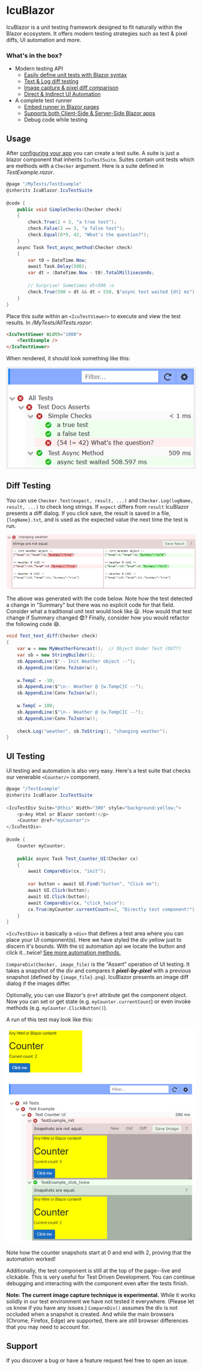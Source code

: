 
# IcuBlazor

IcuBlazor is a unit testing framework designed to fit naturally within the Blazor ecosystem. It offers modern testing strategies such as text & pixel diffs, UI automation and more.

### What's in the box?
- Modern testing API
	- [Easily define unit tests with Blazor syntax](#usage)
    - [Text & Log diff testing](#diff-testing)
    - [Image capture & pixel diff comparison](#ui-testing)
    - [Direct & Indirect UI Automation](#ui-testing) 
- A complete test runner
    - [Embed runner in Blazor pages](#usage)
    - [Supports both Client-Side & Server-Side Blazor apps](docs/config.md)
    - Debug code while testing
    <!-- - zzz Command Line support? -->

## Usage
After [configuring your app](docs/config.md) you can create a test suite.  A suite is just a blazor component that inherits `IcuTestSuite`.  Suites contain unit tests which are methods with a `Checker` argument.  Here is a suite defined in *TestExample.razor*.
 
```cs {highlight="2,5,11"}
@page "/MyTests/TestExample"
@inherits IcuBlazor.IcuTestSuite
							
@code {
    public void SimpleChecks(Checker check)
    {
        check.True(2 < 3, "a true test");
        check.False(2 == 3, "a false test");
        check.Equal(6*9, 42, "What's the question?");
    }
    async Task Test_async_method(Checker check)
    {
        var t0 = DateTime.Now;
        await Task.Delay(500);
        var dt = (DateTime.Now - t0).TotalMilliseconds;

        // Surprise! Sometimes dt<500 :o
        check.True(500 < dt && dt < 550, $"async test waited {dt} ms");
    }
}
```

Place this suite within an `<IcuTestViewer>` to execute and view the test results. In */MyTests/AllTests.razor*:
```html
<IcuTestViewer Width="1000">
    <TestExample />
</IcuTestViewer>
``` 

When rendered, it should look something like this:

![](docs/view_simple.png)

## Diff Testing 

You can use `Checker.Text(expect, result, ...)` and `Checker.Log(logName, result, ...)` to check long strings. If `expect` differs from `result` IcuBlazor presents a diff dialog.  If you click save, the result is saved in a file, `{logName}.txt`, and is used as the expected value the next time the test is run.

![](docs/log_test.png)

The above was generated with the code below.  Note how the test detected a change in "Summary" but there was no explicit code for that field.  Consider what a traditional unit test would look like :frowning:.  How would that test change if Summary changed :fearful:?  Finally, consider how you would refactor the following code :smile:.

<!-- To a great extent **we have decoupled the test from the app!**  Traditional unit tests would require you to change your test code if you changed the app behavor.  With `Check.Log()` all you have to do is click `Save Result`. 

So changing your app code doesn't require changing your test code.
-->


```cs {highlight="3,6,16"}
void Test_text_diff(Checker check)
{
    var w = new MyWeatherForecast();  // Object Under Test (OUT?)
    var sb = new StringBuilder();
    sb.AppendLine($"-- Init Weather object --");
    sb.AppendLine(Conv.ToJson(w));

    w.TempC = -10;
    sb.AppendLine($"\n-- Weather @ {w.TempC}C --");
    sb.AppendLine(Conv.ToJson(w));

    w.TempC = 100;
    sb.AppendLine($"\n-- Weather @ {w.TempC}C --");
    sb.AppendLine(Conv.ToJson(w));

    check.Log("weather", sb.ToString(), "changing weather");
}
```

## UI Testing 

UI testing and automation is also very easy. Here's a test suite that checks our venerable `<Counter/>` component.

```cs {highlight="4-7,14-20"}
@page "/TestExample"
@inherits IcuBlazor.IcuTestSuite

<IcuTestDiv Suite="@this" Width="300" style="background:yellow;">
    <p>Any Html or Blazor content!</p>
    <Counter @ref="myCounter"/> 
</IcuTestDiv>

@code {
    Counter myCounter;

    public async Task Test_Counter_UI(Checker cx)
    {
        await CompareDiv(cx, "init");

        var button = await UI.Find("button", "Click me");
        await UI.Click(button);
        await UI.Click(button);
        await CompareDiv(cx, "click_twice");
        cx.True(myCounter.currentCount==2, "Directly test component!");
    }
}
```

`<IcuTestDiv>` is basically a `<div>` that defines a test area where you can place your UI component(s).  Here we have styled the div yellow just to discern it's bounds. With the `UI` automation api we locate the button and click it...twice!  [See more automation methods.](docs/api.md)

`CompareDiv(Checker, image_file)` is the "Assert" operation of UI testing.  It takes a snapshot of the div and compares it **_pixel-by-pixel_** with a previous snapshot (defined by `{image_file}.png`).  IcuBlazor presents an image diff dialog if the images differ.

Optionally, you can use Blazor's `@ref` attribute get the component object. Now you can set or get state (e.g. `myCounter.currentCount`) or even invoke methods (e.g. `myCounter.ClickButton()`).

A run of this test may look like this:

![](docs/ui_tests.png)

Note how the counter snapshots start at 0 and end with 2, proving that the automation worked!  

Additionally, the test component is still at the top of the page--live and clickable. This is very useful for Test Driven Development. You can continue debugging and interacting with the component even after the tests finish.

**Note:  The current image capture technique is experimental.**  While it works solidly in our test environment we have not tested it everywhere.  (Please let us know if you have any issues.)  `CompareDiv()` assumes the div is not occluded when a snapshot is created. And while the main browsers (Chrome, Firefox, Edge) are supported, there are _still_ browser differences that you may need to account for.

## Support
If you discover a bug or have a feature request feel free to open an issue.

